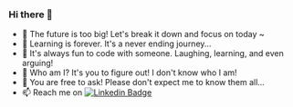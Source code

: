 ### Hi there 👋

- 🔭 The future is too big! Let's break it down and focus on today ~
- 🌱 Learning is forever. It's a never ending journey...
- 👯 It's always fun to code with someone. Laughing, learning, and even arguing!
- 🤔 Who am I? It's you to figure out! I don't know who I am!
- 💬 You are free to ask! Please don't expect me to know them all...
- 📫 Reach me on [![Linkedin Badge](https://img.shields.io/badge/-kakbar-blue?style=flat&logo=Linkedin&logoColor=white)](https://www.linkedin.com/in/kevin-chen-592191150/)
